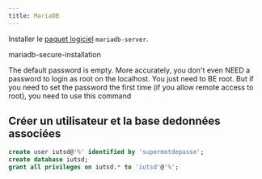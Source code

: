 ```yaml
---
title: MariaDB
---
```


Installer le [paquet logiciel](/linux/paquet/) `mariadb-server`.

 mariadb-secure-installation

The default password is empty. More accurately, you don't even NEED a password to login as root on the localhost. You just need to BE root. But if you need to set the password the first time (if you allow remote access to root), you need to use this command

## Créer un utilisateur et la base dedonnées associées

``` sql
create user iutsd@'%' identified by 'supermotdepasse';
create database iutsd;
grant all privileges on iutsd.* to 'iutsd'@'%';
```
